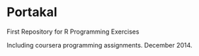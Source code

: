 Portakal
========

First Repository for R Programming Exercises

Including coursera programming assignments.
December 2014.
